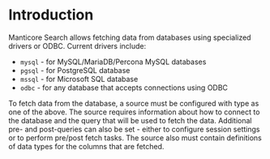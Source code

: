 # Introduction

Manticore Search allows fetching data from databases using specialized drivers or ODBC. Current drivers include:

* `mysql` - for MySQL/MariaDB/Percona MySQL databases
* `pgsql` - for PostgreSQL database
* `mssql` - for Microsoft SQL database
* `odbc` - for any database that accepts connections using ODBC

To fetch data from the database, a source must be configured with type as one of the above. The source requires information about how to connect to the database and the query that will be used to fetch the data. Additional pre- and post-queries can also be set - either to configure session settings or to perform pre/post fetch tasks. The source also must contain definitions of data types for the columns that are fetched.
<!-- proofread -->

